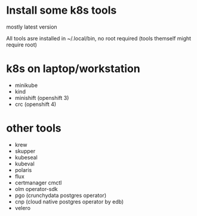 # Install some k8s tools

mostly latest version

All tools asre installed in ~/.local/bin, no root required (tools themself might require root)

# k8s on laptop/workstation
  * minikube
  * kind
  * minishift (openshift 3)
  * crc (openshift 4)

# other tools
  * krew
  * skupper
  * kubeseal
  * kubeval
  * polaris
  * flux
  * certmanager cmctl
  * olm operator-sdk
  * pgo (crunchydata postgres operator)
  * cnp (cloud native postgres operator by edb)
  * velero
